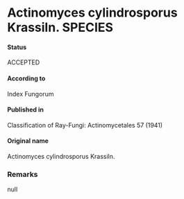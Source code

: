 # Actinomyces cylindrosporus Krassiln. SPECIES

#### Status
ACCEPTED

#### According to
Index Fungorum

#### Published in
Classification of Ray-Fungi: Actinomycetales 57 (1941)

#### Original name
Actinomyces cylindrosporus Krassiln.

### Remarks
null